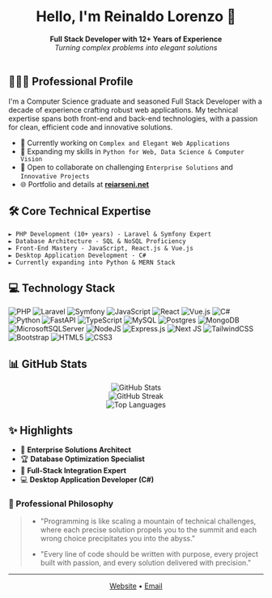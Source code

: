 <h1 align="center">Hello, I'm Reinaldo Lorenzo 👋</h1>

<div align="center">
  <b>Full Stack Developer with 12+ Years of Experience</b><br>
  <i>Turning complex problems into elegant solutions</i>
</div>

<br/>

## 👨🏻‍💻 Professional Profile

I'm a Computer Science graduate and seasoned Full Stack Developer with a decade of experience crafting robust web applications. My technical expertise spans both front-end and back-end technologies, with a passion for clean, efficient code and innovative solutions.

- 🔭 Currently working on `Complex and Elegant Web Applications`
- 🌱 Expanding my skills in `Python for Web, Data Science & Computer Vision`
- 👯 Open to collaborate on challenging `Enterprise Solutions` and `Innovative Projects`
- 🌐 Portfolio and details at **[reiarseni.net](https://reiarseni.net/)**

## 🛠️ Core Technical Expertise

```
► PHP Development (10+ years) - Laravel & Symfony Expert
► Database Architecture - SQL & NoSQL Proficiency 
► Front-End Mastery - JavaScript, React.js & Vue.js
► Desktop Application Development - C#
► Currently expanding into Python & MERN Stack
```

## 💻 Technology Stack

![PHP](https://img.shields.io/badge/php-%23777BB4.svg?style=for-the-badge&logo=php&logoColor=white) 
![Laravel](https://img.shields.io/badge/laravel-%23FF2D20.svg?style=for-the-badge&logo=laravel&logoColor=white) 
![Symfony](https://img.shields.io/badge/symfony-%23000000.svg?style=for-the-badge&logo=symfony&logoColor=white)
![JavaScript](https://img.shields.io/badge/javascript-%23323330.svg?style=for-the-badge&logo=javascript&logoColor=%23F7DF1E) 
![React](https://img.shields.io/badge/react-%2320232a.svg?style=for-the-badge&logo=react&logoColor=%2361DAFB) 
![Vue.js](https://img.shields.io/badge/vue.js-%2335495e.svg?style=for-the-badge&logo=vuedotjs&logoColor=%234FC08D)
![C#](https://img.shields.io/badge/c%23-%23239120.svg?style=for-the-badge&logo=csharp&logoColor=white) 
![Python](https://img.shields.io/badge/python-3670A0?style=for-the-badge&logo=python&logoColor=ffdd54)
![FastAPI](https://img.shields.io/badge/FastAPI-005571?style=for-the-badge&logo=fastapi)
![TypeScript](https://img.shields.io/badge/typescript-%23007ACC.svg?style=for-the-badge&logo=typescript&logoColor=white)
![MySQL](https://img.shields.io/badge/mysql-%2300000f.svg?style=for-the-badge&logo=mysql&logoColor=white) 
![Postgres](https://img.shields.io/badge/postgres-%23316192.svg?style=for-the-badge&logo=postgresql&logoColor=white) 
![MongoDB](https://img.shields.io/badge/MongoDB-%234ea94b.svg?style=for-the-badge&logo=mongodb&logoColor=white)
![MicrosoftSQLServer](https://img.shields.io/badge/Microsoft%20SQL%20Server-CC2927?style=for-the-badge&logo=microsoft%20sql%20server&logoColor=white)
![NodeJS](https://img.shields.io/badge/node.js-6DA55F?style=for-the-badge&logo=node.js&logoColor=white) 
![Express.js](https://img.shields.io/badge/express.js-%23404d59.svg?style=for-the-badge&logo=express&logoColor=%2361DAFB)
![Next JS](https://img.shields.io/badge/Next-black?style=for-the-badge&logo=next.js&logoColor=white)
![TailwindCSS](https://img.shields.io/badge/tailwindcss-%2338B2AC.svg?style=for-the-badge&logo=tailwind-css&logoColor=white)
![Bootstrap](https://img.shields.io/badge/bootstrap-%238511FA.svg?style=for-the-badge&logo=bootstrap&logoColor=white)
![HTML5](https://img.shields.io/badge/html5-%23E34F26.svg?style=for-the-badge&logo=html5&logoColor=white) 
![CSS3](https://img.shields.io/badge/css3-%231572B6.svg?style=for-the-badge&logo=css3&logoColor=white)

## 📊 GitHub Stats

<div align="center">
  <img src="https://github-readme-stats.vercel.app/api?username=reiarseni&theme=dark&hide_border=false&include_all_commits=true" alt="GitHub Stats" /><br/>
  <img src="https://github-readme-streak-stats.herokuapp.com/?user=reiarseni&theme=dark&hide_border=false" alt="GitHub Streak" /><br/>
  <img src="https://github-readme-stats.vercel.app/api/top-langs/?username=reiarseni&theme=dark&hide_border=false&include_all_commits=true&count_private=true&layout=compact" alt="Top Languages" />
</div>

## ✨ Highlights

- 💼 **Enterprise Solutions Architect**
- 🏆 **Database Optimization Specialist**
- 🔧 **Full-Stack Integration Expert**
- 💻 **Desktop Application Developer (C#)**

### 🌟 Professional Philosophy
> - "Programming is like scaling a mountain of technical challenges, where each precise solution propels you to the summit and each wrong choice precipitates you into the abyss."
> 
> - "Every line of code should be written with purpose, every project built with passion, and every solution delivered with precision."

---

<div align="center">
  <a href="https://reiarseni.net/">Website</a> •
  <a href="mailto:reiarseni@gmail.com">Email</a>
</div>
